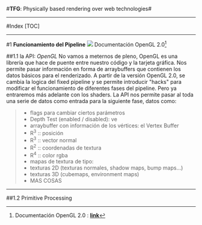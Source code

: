 
#**TFG**: Physically based rendering over web technologies#


-----------------------------------------------------------

#Index
[TOC]

-----------------------------------------------------------

#1 **Funcionamiento del Pipeline**
![](http://malideveloper.arm.com/downloads/deved/tutorial/SDK/android/2.0/pipeline.png)
Documentación OpenGL 2.0[^1:a]



##1.1 la API: *OpenGL*
No vamos a meternos de pleno, OpenGL es una librería que hace de puente entre nuestro código y la tarjeta gráfica. Nos permite pasar información en forma de arraybuffers que contienen los datos básicos para el renderizado.
A partir de la versión OpenGL 2.0, se cambia la logica del fixed pipeline y se permite introducir "hacks" para modificar el funcionamiento de diferentes fases del pipeline. Pero ya entraremos más adelante con los shaders.
La API nos permite pasar al toda una serie de datos como entrada para la siguiente fase, datos como:

>- flags para cambiar ciertos parámetros
>  - Depth Test (enabled / disabled): ve
>- arraybuffer con información de los vértices:  el Vertex Buffer
>  - R<sup>3</sup> :: posición 
>  - R<sup>3</sup> :: vector normal
>  - R<sup>2</sup> :: coordenadas de textura
>  - R<sup>4</sup> :: color rgba
>- mapas de textura de tipo:
>  - texturas 2D (texturas normales, shadow maps, bump maps...)
>  - texturas 3D (cubemaps, environment maps)
>- MAS COSAS

---
##1.2 Primitive Processing


















<!-- anexos -->
[^1:a]: Documentación OpenGL 2.0 : [**link**](https://www.khronos.org/registry/gles/specs/2.0/es_cm_spec_2.0.24.pdf)